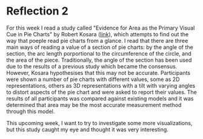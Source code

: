 # Reflection 2

For this week I read a study called "Evidence for Area as the Primary Visual Cue in Pie Charts" by Robert Kosara ([link](https://ieeexplore.ieee.org/document/8933547)), which attempts to find out the way
that poeple read pie charts from a glance. I read that there are three main ways of reading a value of a section of pie charts: by the angle of the section,
the arc length porportional to the circumference of the circle, and the area of the piece. Traditionally, the angle of the section
has been used due to the results of a previous study which became the consensus. However, Kosara hypothesises that this may not be accurate.
Participants were shown a number of pie charts with different values, some as 2D representations, others as 3D representations with a tilt
with varying angles to distort aspects of the pie chart and were asked to report their values. The results of all participants was compared against existing models
and it was determined that area may be the most accurate measurement method through this model.

This upcoming week, I want to try to investigate some more visualizations, but this study caught my eye and thought it was very interesting.
